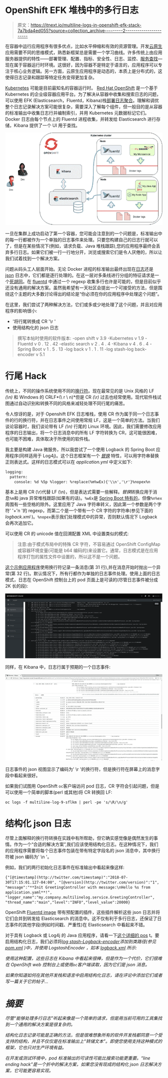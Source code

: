 # OpenShift EFK 堆栈中的多行日志

> 原文：<https://itnext.io/multiline-logs-in-openshift-efk-stack-7a7bda4ed055?source=collection_archive---------2----------------------->

在容器中运行应用程序有很多优点，比如水平伸缩和有效的资源管理。开发[云原生](https://www.cncf.io/)应用需要不同的思维模式，熟悉新框架总是需要一个学习曲线。许多传统上由应用服务器提供的特性——部署管理、配置、指标、安全性、日志、监控、[服务查找](https://developers.redhat.com/books/introducing-istio-service-mesh-microservices/)—现在属于容器运行时环境。这很好，因为容器不是特定于语言的，应用程序可以专注于核心业务逻辑。另一方面，云原生应用程序是动态的，本质上是分布式的，这使得日志记录和跟踪等特定任务变得更加复杂。

[Kubernetes](https://kubernetes.io/) 可能是目前最知名的容器运行时。 [Red Hat OpenShift](https://www.openshift.com/) 是一个基于 Kubernetes 的企业级容器应用平台。为了解决从容器中收集和搜索日志的问题，可以使用 EFK (Elasticsearch，Fluentd，Kibana)栈[部署日志聚合](https://docs.openshift.com/container-platform/3.9/install_config/aggregate_logging.html)。理解和调优整个日志记录解决方案可能很复杂，需要深入了解每个组件，但一般目的是从容器的标准输出中收集日志行并编制索引，并用 Kubernetes 元数据标记它们。Docker 日志由每个节点上的 Fluentd 进程收集，并转发给 Elasticsearch 进行存储，Kibana 提供了一个 UI 用于查找。

![](img/af79e3898f2277176fb8d2717841a27e.png)

一旦在集群上成功启动了第一个容器，您可能会注意到的一个问题是，标准输出中的每一行都被作为一个单独的日志事件来处理。只要您构建自己的日志行就可以了，但是在某些情况下(例如，请求负载、Java 堆栈跟踪),您的应用程序最终会丢弃多行日志。如果它们被一行一行地分开，浏览或搜索它们是令人厌倦的，所以让我们试着找到一个解决方案。

问题从码头工人层面开始。无论 Docker 进程的标准输出最终出现在[日志](https://docs.docker.com/config/containers/logging/journald/)还是 [json](https://docs.docker.com/config/containers/logging/json-file/) 日志中，它们都是逐行处理的。在这一层对多条线进行分组的特征请求是一个[死胡同](https://github.com/moby/moby/issues/22920#issuecomment-264036710)。在 [fluentd](https://github.com/fluent-plugins-nursery/fluent-plugin-concat) 中通过一个 regexp 收集多行也许是可能的，但是目前似乎还没有通用的解决方案。虽然我希望有一天社区会提出一个可接受的方法，但是围绕这个主题的大多数讨论得出的结论是“你必须在你的应用程序中处理这个问题”。

在这里，我们尝试了两种解决方法，它们或多或少地处理了这个问题，并且对应用程序的影响很小:

*   '将行尾转换成 CR '\r '
*   使用结构化的 json 日志

> 撰写本帖时使用的软件版本:
> -open shift v 3.9
> -Kubernetes v 1.9
> -Fluentd v 0 . 12 . 42
> -elastic search v 2 . 4 . 4
> -Kibana v 4 . 6 . 4
> -Spring Boot v 1 . 5 . 13
> -log back v 1 . 1 . 11
> -log stash-log back-encoder v 5.1

# 行尾 Hack

传统上，不同的操作系统使用不同的[换行符](https://en.wikipedia.org/wiki/Newline)。现在最常见的是 Unix 风格的 LF *(\n)* 和 Windows 的 CRLF*(\ r \ n)*但是 CR *(\r)* 过去也经常使用。现代软件栈试图通过自动识别和转换不同的风格来减轻处理不同行尾的痛苦。

令人惊讶的是，对于 Openshift EFK 日志堆栈，使用 CR 作为属于同一个日志事件的行的换行符，并在日志事件之间使用常规 LF，这是一个简单的方法。当我们谈论容器时，我们谈论带有 LF *(\n)* 行尾的 Linux 环境。因此，我们需要修改应用程序的日志输出，将一个日志消息中的所有 LF 字符转换为 CR，这可能很困难，也可能不困难，具体取决于所使用的软件栈。

我主要是构建 Java 微服务，所以我尝试了一个使用 Logback 的 Spring Boot 应用程序(同样适用于 Log4j)。这个日志框架有一个 [*替换*](https://logback.qos.ch/manual/layouts.html#replace) 特性，可以用字符串替换正则表达式。这样的日志模式可以在 *application.yml* 中定义如下:

```
logging:
  pattern:
    console: %d %5p %logger: %replace(%m%wEx){'\\n','\r'}%nopex%n
```

基本上是用 CR (\r)代替 LF (\n)，但是表达式需要一些解释。*替换*转换应用于消息`%m`和 java 异常堆栈跟踪(如果有的话)。`%wEx`是 [Spring Boot 特有的](https://docs.spring.io/spring-boot/docs/1.5.13.RELEASE/api/org/springframework/boot/logging/logback/WhitespaceThrowableProxyConverter.html)，但像`%n%ex`周围有一些空格的除外。这里应用了 Java 字符串转义，因此第一个参数是两个字符' \'+'n '的 regexp，而第二个是一个带有一个 CR 字符的字符串(参见下面的 *logback.xml* )。`%nopex`表示我们处理模式中的异常，否则默认情况下 Logback 会再次追加它。

可以使用 CR 的 unicode 值在回溯配置 XML 中设置类似的模式:

> 注意:由于模式布局中的特殊 CR 字符，不容易通过 OpenShift ConfigMap 或容器环境变量(可能是 b64 编码的)来设置它。通常，日志模式是在应用程序打包的属性文件中设置的，所以这不是一个问题。

[这个示例应用程序](https://github.com/bszeti/multiline-log)使用换行符记录一条消息(第 31 行),并在消息开始时抛出一个异常(第 32 行)。默认情况下，所有行都作为单独的日志事件处理。使用上面的日志模式，日志在 OpenShift 控制台上的 pod 页面上是可读的(尽管日志事件被分成 2K 长的段):

![](img/de6698925aa51abd2c565b86bd44fc88.png)

同样，在 Kibana 中，日志行属于预期的一个日志事件:

![](img/fcbf3cbecc2052dda536e72a21812dc6.png)

日志事件的 json 视图显示了编码为' \r '的换行符，但是换行符在屏幕上的消息字段中看起来很好。

如果我们试图用 OpenShift `oc`客户端访问 pod 日志，CR 字符会引起问题，但是可以使用一个简单的脚本(perl 或其他)将 CR 转换回 LF:

```
oc logs -f multiline-log-9-sflkm | perl -pe 's/\R/\n/g'
```

# 结构化 json 日志

尽管上面解释的换行符转换在实践中有所帮助，但它确实感觉像是偶然发生的事情。作为一个“合适的解决方案”,我们应该使用结构化日志。在这种情况下，我们的应用程序需要将每个日志事件包装在带有特定字段名的 json 消息中，其中换行符被 json 编码为' \n '。

例如，我们的两行初始化日志事件在标准输出中看起来像这样:

```
{"[@timestamp](http://twitter.com/timestamp)":"2018-07-30T17:15:01.127-04:00", "[@version](http://twitter.com/version)":"1", "message":"**Init GreetingController with message:\nHello %s from application.yaml**!", "logger_name":"my.company.multilinelog.service.GreetingController", "thread_name":"main","level":"INFO","level_value":20000}
```

OpenShift [Fluentd image](https://github.com/openshift/origin-aggregated-logging/tree/v3.9.0/fluentd) 带有预配置的插件，这些插件解析这些 json 日志并将它们合并到转发给 Elasticsearch 的消息中。这不仅有利于多行日志，还保证了日志事件的其他字段(例如时间戳、严重性)在 Elasticsearch 中看起来不错。

对于具有 Logback 或 Log4j 的 Java 应用程序，请看一下[这个详细的 pos](https://developers.redhat.com/blog/2018/01/22/openshift-structured-application-logs/) t。要启用结构化日志，我们必须将[*log stash-Logback-encoder*](https://github.com/logstash/logstash-logback-encoder)*添加到类路径(参见 [pom.xml](https://github.com/bszeti/multiline-log/blob/master/pom.xml) )中，并使用 *LogstashEncoder* ，如本 [*logback.xml*](https://github.com/bszeti/multiline-log/blob/master/src/main/resources/logback-logstash.xml) 所示:*

*使用这种配置，这些日志在 Kibana 中看起来很棒，但是作为一个代价，它们很难在 OpenShift web 控制台上或使用`oc`客户端读取，因为它们是 json 消息。*

*如果你知道如何在其他开发栈和语言中启用结构化日志，请在评论中添加它们或者写一篇关于它的帖子…*

# *摘要*

*尽管“能够处理多行日志”听起来像是一个简单的请求，但是用当前可用的工具集找到一个通用的解决方案是很复杂的。*

*结构化日志记录可能是正确的方法，但是很难想象所有的软件开发栈都同意一个受支持的结构，并且不仅仅是在标准输出上“转储文本”。即使您使用支持这种模式的框架，它也只对生产环境有益。*

*在开发或测试环境中，pod 标准输出的可读性可能比搜索功能更重要。“line ending hack”是一个折中的解决方案，如果您没有现成的结构化 json 日志解决方案，它可能更容易实现。*